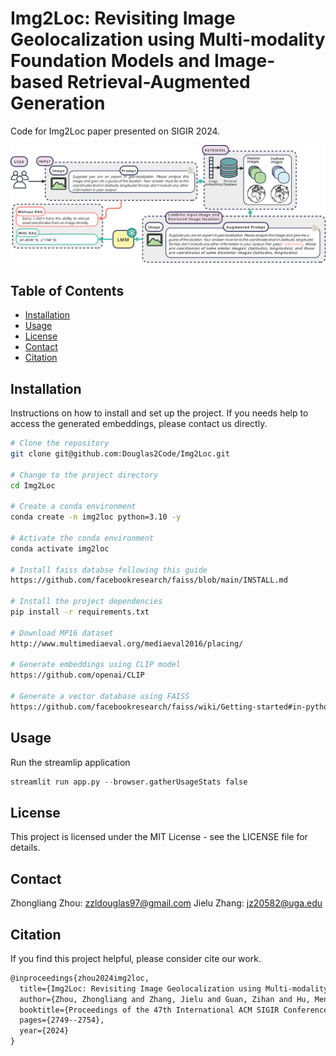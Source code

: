 # Img2Loc: Revisiting Image Geolocalization using Multi-modality Foundation Models and Image-based Retrieval-Augmented Generation

Code for Img2Loc paper presented on SIGIR 2024.

![Banner](./static/figure3.jpg)

## Table of Contents

- [Installation](#installation)
- [Usage](#usage)
- [License](#license)
- [Contact](#contact)
- [Citation](#citation)

## Installation

Instructions on how to install and set up the project. If you needs help to access the generated embeddings, please contact us directly.

```bash
# Clone the repository
git clone git@github.com:Douglas2Code/Img2Loc.git

# Change to the project directory
cd Img2Loc

# Create a conda environment
conda create -n img2loc python=3.10 -y

# Activate the conda environment
conda activate img2loc

# Install faiss databse following this guide
https://github.com/facebookresearch/faiss/blob/main/INSTALL.md

# Install the project dependencies
pip install -r requirements.txt

# Download MP16 dataset
http://www.multimediaeval.org/mediaeval2016/placing/

# Generate embeddings using CLIP model
https://github.com/openai/CLIP

# Generate a vector database using FAISS
https://github.com/facebookresearch/faiss/wiki/Getting-started#in-python-1

```

## Usage

Run the streamlip application

```python
streamlit run app.py --browser.gatherUsageStats false
```

## License
This project is licensed under the MIT License - see the LICENSE file for details.

## Contact

Zhongliang Zhou: zzldouglas97@gmail.com
Jielu Zhang: jz20582@uga.edu

## Citation

If you find this project helpful, please consider cite our work.

```latex
@inproceedings{zhou2024img2loc,
  title={Img2Loc: Revisiting Image Geolocalization using Multi-modality Foundation Models and Image-based Retrieval-Augmented Generation},
  author={Zhou, Zhongliang and Zhang, Jielu and Guan, Zihan and Hu, Mengxuan and Lao, Ni and Mu, Lan and Li, Sheng and Mai, Gengchen},
  booktitle={Proceedings of the 47th International ACM SIGIR Conference on Research and Development in Information Retrieval},
  pages={2749--2754},
  year={2024}
}
```
